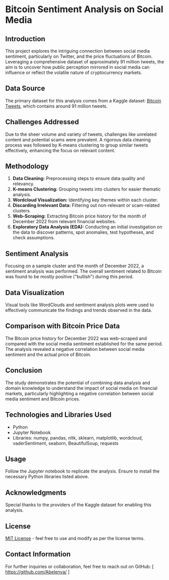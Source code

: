 # Bitcoin Sentiment Analysis on Social Media

## Introduction
This project explores the intriguing connection between social media sentiment, particularly on Twitter, and the price fluctuations of Bitcoin. Leveraging a comprehensive dataset of approximately 91 million tweets, the aim is to uncover how public perception mirrored in social media can influence or reflect the volatile nature of cryptocurrency markets.

## Data Source
The primary dataset for this analysis comes from a Kaggle dataset: [Bitcoin Tweets](https://www.kaggle.com/datasets/kaushiksuresh147/bitcoin-tweets), which contains around 91 million tweets.

## Challenges Addressed
Due to the sheer volume and variety of tweets, challenges like unrelated content and potential scams were prevalent. A rigorous data cleaning process was followed by K-means clustering to group similar tweets effectively, enhancing the focus on relevant content.

## Methodology
1. **Data Cleaning:** Preprocessing steps to ensure data quality and relevancy.
2. **K-means Clustering:** Grouping tweets into clusters for easier thematic analysis.
3. **Wordcloud Visualization:** Identifying key themes within each cluster.
4. **Discarding Irrelevant Data:** Filtering out non-relevant or scam-related clusters.
5. **Web-Scraping:** Extracting Bitcoin price history for the month of December 2022 from relevant financial websites.
6. **Exploratory Data Analysis (EDA):** Conducting an initial investigation on the data to discover patterns, spot anomalies, test hypotheses, and check assumptions.

## Sentiment Analysis
Focusing on a sample cluster and the month of December 2022, a sentiment analysis was performed. The overall sentiment related to Bitcoin was found to be mostly positive ("bullish") during this period.

## Data Visualization
Visual tools like WordClouds and sentiment analysis plots were used to effectively communicate the findings and trends observed in the data.

## Comparison with Bitcoin Price Data
The Bitcoin price history for December 2022 was web-scraped and compared with the social media sentiment established for the same period. The analysis revealed a negative correlation between social media sentiment and the actual price of Bitcoin.

## Conclusion
The study demonstrates the potential of combining data analysis and domain knowledge to understand the impact of social media on financial markets, particularly highlighting a negative correlation between social media sentiment and Bitcoin prices.

## Technologies and Libraries Used
- Python
- Jupyter Notebook
- Libraries: numpy, pandas, nltk, sklearn, matplotlib, wordcloud, vaderSentiment, seaborn, BeautifulSoup, requests

## Usage
Follow the Jupyter notebook to replicate the analysis. Ensure to install the necessary Python libraries listed above.

## Acknowledgments
Special thanks to the providers of the Kaggle dataset for enabling this analysis.

## License
[MIT License](LICENSE.md) - feel free to use and modify as per the license terms.

## Contact Information
For further inquiries or collaboration, feel free to reach out on GitHub:  [ https://github.com/Abelenva/ ]
